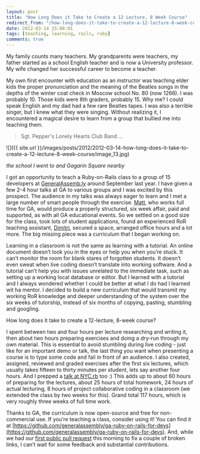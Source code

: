 ```yaml
---
layout: post
title: "How Long Does it Take to Create a 12 Lecture, 8 Week Course"
redirect_from: "/how-long-does-it-take-to-create-a-12-lecture-8-week-course/"
date: 2012-03-14 15:08:01
tags: [teaching, learning, rails, ruby]
comments: true
---
```

My family counts many teachers. My grandparents were teachers, my father started as a school English teacher and is now a University professor. My wife changed her successful career to become a teacher.

My own first encounter with education as an instructor was teaching elder kids the proper pronunciation and the meaning of the Beatles songs in the depths of the winter coat check in Moscow school No. 80 (now 1266). I was probably 10. Those kids were 8th graders, probably 15. Why me? I could speak English and my dad had a few rare Beatles tapes. I was also a terrible singer, but I knew what they were singing. Without realizing it, I encountered a magical desire to learn from a group that bullied me into teaching them.

> Sgt. Pepper's Lonely Hearts Club Band ...

![]({{ site.url }}/images/posts/2012/2012-03-14-how-long-does-it-take-to-create-a-12-lecture-8-week-course/image_13.jpg)

_the school I went to and Gagarin Square nearby_

I got an opportunity to teach a Ruby-on-Rails class to a group of 15 developers at [GeneralAssemb.ly](http://generalassemb.ly) around September last year. I have given a few 2-4 hour talks at GA to various groups and I was excited by this prospect. The audience in my talks was always eager to learn and I met a large number of smart people through the exercise. [Matt](http://www.linkedin.com/pub/matthew-owens/4/b96/3a8), who works full time for GA, would produce a properly structured, six week affair, paid and supported, as with all GA educational events. So we settled on a good size for the class, took lots of student applications, found an experienced RoR teaching assistant, [Dimitri](http://www.linkedin.com/in/dimroc), secured a space, arranged office hours and a lot more. The big missing piece was a curriculum that I began working on.

Learning in a classroom is not the same as learning with a tutorial. An online document doesn’t look you in the eyes or help you when you’re stuck. It can’t monitor the room for blank stares of forgotten students. It doesn’t even sweat when live coding doesn’t translate into working software. And a tutorial can’t help you with issues unrelated to the immediate task, such as setting up a working local database or editor. But I learned with a tutorial and I always wondered whether I could be better at what I do had I learned wit ha mentor. I decided to build a new curriculum that would transmit my working RoR knowledge and deeper understanding of the system over the six weeks of tutorship, instead of six months of copying, pasting, stumbling and googling.

How long does it take to create a 12-lecture, 8-week course?

I spent between two and four hours per lecture researching and writing it, then about two hours preparing exercises and doing a dry-run through my own material. This is essential to avoid stumbling during live coding - just like for an important demo or talk, the last thing you want when presenting a course is to type some code and fail in front of an audience. I also created, assigned, reviewed and graded exercises after the first six lectures, which usually takes fifteen to thirty minutes per student, lets say another four hours. And I prepped a [talk at NYC.rb](http://code.dblock.org/crafting-a-ruby-on-rails-course-for-developers) too :) This adds up to about 60 hours of preparing for the lectures, about 25 hours of total homework, 24 hours of actual lecturing, 8 hours of project collaborative coding in a classroom (we extended the class by two weeks for this). Grand total 117 hours, which is very roughly three weeks of full time work.

Thanks to GA, the curriculum is now open-source and free for non-commercial use. If you’re teaching a class, consider using it! You can find it at [https://github.com/generalassembly/ga-ruby-on-rails-for-devs](https://github.com/generalassembly/ga-ruby-on-rails-for-devs). And, while we had our [first public pull request](https://github.com/generalassembly/ga-ruby-on-rails-for-devs/pull/21) this morning to fix a couple of broken links, I can’t wait for some feedback and substantial contributions.

